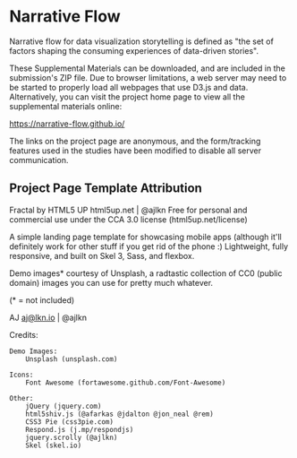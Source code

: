 # Narrative Flow

Narrative flow for data visualization storytelling is defined as "the set of factors shaping the consuming experiences of data-driven stories".

These Supplemental Materials can be downloaded, and are included in the submission's ZIP file. Due to browser limitations, a web server may need to be started to properly load all webpages that use D3.js and data. Alternatively, you can visit the project home page to view all the supplemental materials online:

https://narrative-flow.github.io/

The links on the project page are anonymous, and the form/tracking features used in the studies have been modified to disable all server communication.







## Project Page Template Attribution

Fractal by HTML5 UP
html5up.net | @ajlkn
Free for personal and commercial use under the CCA 3.0 license (html5up.net/license)


A simple landing page template for showcasing mobile apps (although it'll definitely work
for other stuff if you get rid of the phone :) Lightweight, fully responsive, and built on
Skel 3, Sass, and flexbox.

Demo images* courtesy of Unsplash, a radtastic collection of CC0 (public domain) images
you can use for pretty much whatever.

(* = not included)

AJ
aj@lkn.io | @ajlkn


Credits:

	Demo Images:
		Unsplash (unsplash.com)

	Icons:
		Font Awesome (fortawesome.github.com/Font-Awesome)

	Other:
		jQuery (jquery.com)
		html5shiv.js (@afarkas @jdalton @jon_neal @rem)
		CSS3 Pie (css3pie.com)
		Respond.js (j.mp/respondjs)
		jquery.scrolly (@ajlkn)
		Skel (skel.io)